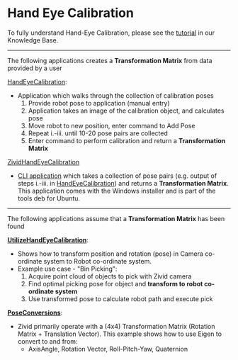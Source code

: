 # Hand Eye Calibration

To fully understand Hand-Eye Calibration, please see the [tutorial][Tutorial-url] in our Knowledge Base.

-----------------
The following applications creates a **Transformation Matrix** from data provided by a user

[HandEyeCalibration][HandEyeCalibration-url]:

* Application which walks through the collection of calibration poses
   1. Provide robot pose to application (manual entry)
   2. Application takes an image of the calibration object, and calculates pose
   3. Move robot to new position, enter command to Add Pose
   4. Repeat i.-iii. until 10-20 pose pairs are collected
   5. Enter command to perform calibration and return a **Transformation Matrix**

[ZividHandEyeCalibration][ZividHandEyeCalibration-url]

* [CLI application][CLI application-url] which takes a collection of pose pairs (e.g. output of steps i.-iii. in [HandEyeCalibration][HandEyeCalibration-url]) and returns a **Transformation Matrix**. This application comes with the Windows installer and is part of the tools deb for Ubuntu.

-----------------
The following applications assume that a **Transformation Matrix** has been found

[**UtilizeHandEyeCalibration**][UtilizeHandEyeCalibration-url]:

* Shows how to transform position and rotation (pose) in Camera co-ordinate system to Robot co-ordinate system.
* Example use case - "Bin Picking":
   1. Acquire point cloud of objects to pick with Zivid camera
   2. Find optimal picking pose for object and **transform to robot co-ordinate system**
   3. Use transformed pose to calculate robot path and execute pick

[**PoseConversions**][PoseConversions-url]:

* Zivid primarily operate with a (4x4) Transformation Matrix (Rotation Matrix + Translation Vector). This example shows how to use Eigen to convert to and from:
  * AxisAngle, Rotation Vector, Roll-Pitch-Yaw, Quaternion

[HandEyeCalibration-url]: HandEyeCalibration/HandEyeCalibration.cpp
[UtilizeHandEyeCalibration-url]: UtilizeHandEyeCalibration/UtilizeHandEyeCalibration.cpp
[ZividHandEyeCalibration-url]: https://support.zivid.com/latest/academy/applications/hand-eye/hand-eye-calibration-process.html
[Tutorial-url]: https://support.zivid.com/latest/academy/applications/hand-eye.html
[PoseConversions-url]: PoseConversions/PoseConversions.cpp
[CLI application-url]: https://support.zivid.com/latest/academy/applications/hand-eye/zivid_CLI_tool_for_hand_eye_calibration.html